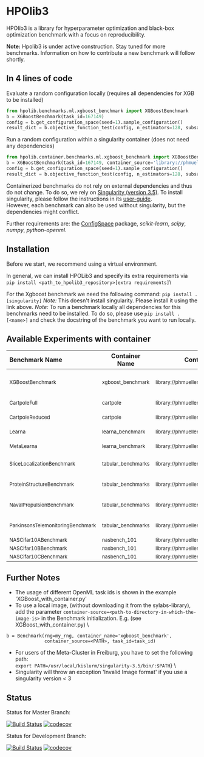 # HPOlib3

HPOlib3 is a library for hyperparameter optimization and black-box optimization benchmark with a focus on reproducibility.

**Note:** Hpolib3 is under active construction. Stay tuned for more benchmarks. Information on how to contribute a new benchmark will follow shortly.

## In 4 lines of code

Evaluate a random configuration locally (requires all dependencies for XGB to be installed)

```python
from hpolib.benchmarks.ml.xgboost_benchmark import XGBoostBenchmark
b = XGBoostBenchmark(task_id=167149)
config = b.get_configuration_space(seed=1).sample_configuration()
result_dict = b.objective_function_test(config, n_estimators=128, subsample=0.5)
```

Run a random configuration within a singularity container (does not need any dependencies)
```python
from hpolib.container.benchmarks.ml.xgboost_benchmark import XGBoostBenchmark
b = XGBoostBenchmark(task_id=167149, container_source='library://phmueller/automl')
config = b.get_configuration_space(seed=1).sample_configuration()
result_dict = b.objective_function_test(config, n_estimators=128, subsample=0.5)
```

Containerized benchmarks do not rely on external dependencies and thus do not change. To do so, we rely on [Singularity (version 3.5)](https://sylabs.io/guides/3.5/user-guide/). To install singularity, 
please follow the instructions in its [user-guide](https://sylabs.io/guides/3.5/user-guide/quick_start.html#quick-installation-steps).   
However, each benchmark can also be used without singularity, but the dependencies might conflict.
 
Further requirements are: the [ConfigSpace](https://github.com/automl/ConfigSpace) package, *scikit-learn*, *scipy*, *numpy*, 
*python-openml*. 

## Installation

Before we start, we recommend using a virtual environment.
 
In general, we can install HPOLib3 and specify its extra requirements via \
``` pip install <path_to_hpolib3_repository>[extra requirements] ```\

For the Xgboost benchmark we need the following command:
``` pip install .[singularity] ```
*Note:* This doesn't install singularity. Please install it using the link above. 
*Note:* To run a benchmark locally all dependencies for this benchmarks need to be installed. To do so, please use `pip install .[<name>]` and check 
the docstring of the benchmark you want to run locally. 

## Available Experiments with container

| Benchmark Name                                            | Container Name                             | Container Source                                             | Additional Info                                              |
| :-------------------------------------------------------- | ------------------------------------------ | ------------------------------------------------------------ | ------------------------------------------------------------ |
| <font size="2em">XGBoostBenchmark</font>                  | <font size="2em">xgboost_benchmark</font>  | <font size="2em">library://phmueller/automl/xgboost_benchmark</font> | <font size="2em">Pass a openml task id to the dataset </font> |
| <font size="2em">CartpoleFull</font>                      | <font size="2em">cartpole</font>           | <font size="2em">library://phmueller/automl/cartpole</font>  | <font size="2em">Not deterministic</font>                    |
| <font size="2em">CartpoleReduced</font>                   | <font size="2em">cartpole</font>           | <font size="2em">library://phmueller/automl/cartpole</font>  | <font size="2em">Not deterministic</font>                    |
| <font size="2em">Learna</font>                            | <font size="2em">learna_benchmark</font>   | <font size="2em">library://phmueller/automl/learna_benchmark</font> | <font size="2em">Not deterministic</font>                    |
| <font size="2em">MetaLearna</font>                        | <font size="2em">learna_benchmark</font>   | <font size="2em">library://phmueller/automl/learna_benchmark</font> | <font size="2em">Not deterministic</font>                    |
| <font size="2em">SliceLocalizationBenchmark</font>        | <font size="2em">tabular_benchmarks</font> | <font size="2em">library://phmueller/automl/tabular_benchmarks</font> | <font size="2em">Loading may take several minutes</font>     |
| <font size="2em">ProteinStructureBenchmark</font>         | <font size="2em">tabular_benchmarks</font> | <font size="2em">library://phmueller/automl/tabular_benchmarks</font> | <font size="2em">Loading may take several minutes</font>     |
| <font size="2em">NavalPropulsionBenchmark</font>          | <font size="2em">tabular_benchmarks</font> | <font size="2em">library://phmueller/automl/tabular_benchmarks</font> | <font size="2em">Loading may take several minutes</font>     |
| <font size="2em">ParkinsonsTelemonitoringBenchmark</font> | <font size="2em">tabular_benchmarks</font> | <font size="2em">library://phmueller/automl/tabular_benchmarks</font> | <font size="2em">Loading may take several minutes</font>     |
| <font size="2em">NASCifar10ABenchmark</font>              | <font size="2em">nasbench_101</font>       | <font size="2em">library://phmueller/automl/nasbench_101</font> | <font size="2em"> </font>                                    |
| <font size="2em">NASCifar10BBenchmark</font>              | <font size="2em">nasbench_101</font>       | <font size="2em">library://phmueller/automl/nasbench_101</font> | <font size="2em"> </font>                                    |
| <font size="2em">NASCifar10CBenchmark</font>              | <font size="2em">nasbench_101</font>       | <font size="2em">library://phmueller/automl/nasbench_101</font> | <font size="2em"> </font>                                    |

## Further Notes

- The usage of different OpenML task ids is shown in the example 'XGBoost_with_container.py'
- To use a local image, (without downloading it from the sylabs-library), add the parameter 
`container-source=<path-to-directory-in-which-the-image-is>` in the Benchmark initialization.
E.g. (see XGBoost_with_container.py) \
```
b = Benchmark(rng=my_rng, container_name='xgboost_benchmark', 
              container_source=<PATH>, task_id=task_id)
```
- For users of the Meta-Cluster in Freiburg, you have to set the following path:\
```export PATH=/usr/local/kislurm/singularity-3.5/bin/:$PATH```} \
- Singularity will throw an exception 'Invalid Image format' if you use a singularity version < 3
  
## Status

Status for Master Branch: 

[![Build Status](https://travis-ci.org/automl/HPOlib3.svg?branch=master)](https://travis-ci.org/automl/HPOlib3)
[![codecov](https://codecov.io/gh/automl/HPOlib3/branch/master/graph/badge.svg)](https://codecov.io/gh/automl/HPOlib3)

Status for Development Branch: 

[![Build Status](https://travis-ci.org/automl/HPOlib3.svg?branch=development)](https://travis-ci.org/automl/HPOlib3)
[![codecov](https://codecov.io/gh/automl/HPOlib3/branch/development/graph/badge.svg)](https://codecov.io/gh/automl/HPOlib3)

